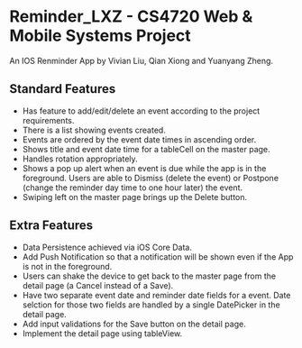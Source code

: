 # Reminder_LXZ - CS4720 Web & Mobile Systems Project
An IOS Renminder App by Vivian Liu, Qian Xiong and Yuanyang Zheng.

## Standard Features
- Has feature to add/edit/delete an event according to the project requirements.
- There is a list showing events created.
- Events are ordered by the event date times in ascending order.
- Shows title and event date time for a tableCell on the master page.
- Handles rotation appropriately.
- Shows a pop up alert when an event is due while the app is in the foreground. Users are able to Dismiss (delete the event) or Postpone (change the reminder day time to one hour later) the event.
- Swiping left on the master page brings up the Delete button.

## Extra Features
- Data Persistence achieved via iOS Core Data.
- Add Push Notification so that a notification will be shown even if the App is not in the foreground.
- Users can shake the device to get back to the master page from the detail page (a Cancel instead of a Save).
- Have two separate event date and reminder date fields for a event. Date selction for those two fields are handled by a single DatePicker in the detail page.
- Add input validations for the Save button on the detail page.
- Implement the detail page using tableView.
